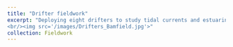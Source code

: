 ```yaml
---
title: "Drifter fieldwork"
excerpt: "Deploying eight drifters to study tidal currents and estuarine residence times in Grappler Inlet, Bamfield, BC during Bachelor final year project (February 2015). Left to right: Muriel Dunn and Mark Halverson.
<br/><img src='/images/Drifters_Bamfield.jpg'>"
collection: Fieldwork
---
```



